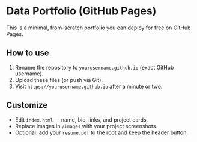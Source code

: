 # Data Portfolio (GitHub Pages)

This is a minimal, from-scratch portfolio you can deploy for free on GitHub Pages.

## How to use
1. Rename the repository to `yourusername.github.io` (exact GitHub username).
2. Upload these files (or push via Git).
3. Visit `https://yourusername.github.io` after a minute or two.

## Customize
- Edit `index.html` — name, bio, links, and project cards.
- Replace images in `/images` with your project screenshots.
- Optional: add your `resume.pdf` to the root and keep the header button.
